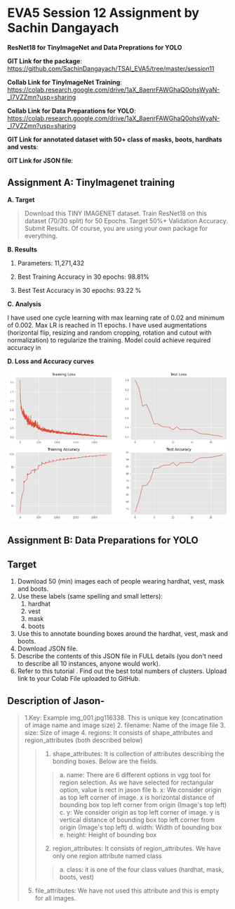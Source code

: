 # EVA5 Session 12 Assignment by Sachin Dangayach

**ResNet18 for TinyImageNet and Data Preprations for YOLO**

**GIT Link for the package**: https://github.com/SachinDangayach/TSAI_EVA5/tree/master/session11

**Collab Link for TinyImageNet Training**: https://colab.research.google.com/drive/1aX_8aenrFAWGhaQ0ohsWyaN-_I7VZZmn?usp=sharing

**Collab Link for Data Preparations for YOLO**: https://colab.research.google.com/drive/1aX_8aenrFAWGhaQ0ohsWyaN-_I7VZZmn?usp=sharing

**GIT Link for annotated dataset with 50+ class of masks, boots, hardhats and vests**:

**GIT Link for JSON file**:


## Assignment A: TinyImagenet training

**A. Target**
> Download this TINY IMAGENET dataset.
> Train ResNet18 on this dataset (70/30 split) for 50 Epochs. Target 50%+ Validation Accuracy.
> Submit Results. Of course, you are using your own package for everything.

**B. Results**

1. Parameters: 11,271,432

2. Best Training Accuracy in 30 epochs: 98.81%

3. Best Test Accuracy in 30 epochs: 93.22 %

**C. Analysis**

I have used one cycle learning with max learning rate of 0.02 and minimum of 0.002. Max LR is reached in 11 epochs. I have used augmentations (horizontal flip, resizing and random cropping, rotation and cutout with normalization) to regularize the training. Model could achieve required accuracy in

**D. Loss and Accuracy curves**

![alt text](https://github.com/SachinDangayach/TSAI_EVA5/blob/master/session11/Loss_Accuracy_Plot.png)

## Assignment B: Data Preparations for YOLO

## Target
1. Download 50 (min) images each of people wearing hardhat, vest, mask and boots.
2. Use these labels (same spelling and small letters):
    1. hardhat
    2. vest
    3. mask
    4. boots
3. Use this to annotate bounding boxes around the hardhat, vest, mask and boots.
4. Download JSON file.
5. Describe the contents of this JSON file in FULL details (you don't need to describe all 10 instances, anyone would work).
6. Refer to this tutorial . Find out the best total numbers of clusters. Upload link to your Colab File uploaded to GitHub.

## Description of Jason-
>1.Key: Example img_001.jpg116338. This is unique key (concatination of image name and image size)
>2. filename: Name of the image file
>3. size: Size of image
>4. regions: It consists of shape_attributes and region_attributes (both described below)
>>1. shape_attributes: It is collection of attributes describing the bonding boxes. Below are the fields.
>>>a. name: There are 6 different options in vgg tool for region selection. As we have selected for rectangular option, value is rect in jason file
>>>b. x: We consider origin as top left corner of image. x is horizontal distance of bounding box top left corner from origin (Image's top left)
>>>c. y: We consider origin as top left corner of image. y is vertical distance of bounding box top left corner from origin (Image's top left)
>>>d. width: Width of bounding box
>>>e. height: Height of bounding box
>>2. region_attributes: It consists of region_attributes. We have only one region attribute named class
>>>a. class: it is one of the four class values (hardhat, mask, boots, vest)
>5. file_attributes: We have not used this attribute and this is empty for all images.

